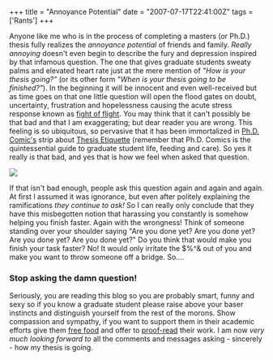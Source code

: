 +++
title = "Annoyance Potential"
date = "2007-07-17T22:41:00Z"
tags = ['Rants']
+++

Anyone like me who is in the process of completing a masters (or Ph.D.) thesis
fully realizes the _annoyance potential_ of friends and family. _Really
annoying_ doesn't even begin to describe the fury and depression inspired by
that infamous question. The one that gives graduate students sweaty palms and
elevated heart rate just at the mere mention of _"How is your thesis going?"_
(or its other form _"When is your thesis going to be finished?"_). In the
beginning it will be innocent and even well-received but as time goes on that
one little question will open the flood gates on doubt, uncertainty,
frustration and hopelessness causing the acute stress response known as [fight
of flight](http://en.wikipedia.org/wiki/Fight_or_flight). You may think that
it can't possibly be that bad and that I am exaggerating; but dear reader you
are wrong. This feeling is so ubiquitous, so pervasive that it has been
immortalized in [Ph.D. Comic's](http://vincentfilby.posthaven.com/http) strip
about [Thesis
Etiquette](http://www.phdcomics.com/comics/archive.php?comicid=47) (remember
that Ph.D. Comics is the quintessential guide to graduate student life,
feeding and care). So yes it really is that bad, and yes that is how we feel
when asked that question.

[![](http://www.phdcomics.com/comics/archive/phd0227.gif)](http://www.phdcomics.com/comics/archive.php?comicid=47)

If that isn't bad enough, people ask this question again and again and again.
At first I assumed it was ignorance, but even after politely explaining the
ramifications _they continue to ask!_ So I can really only conclude that they
have this misbegotten notion that harassing you constantly is somehow helping
you finish faster. Again with the wrongness! Think of someone standing over
your shoulder saying "Are you done yet? Are you done yet? Are you done yet?
Are you done yet?" Do you think that would make you finish your task faster?
No! It would only irritate the $%^&amp; out of you and make you want to throw
someone off a bridge. So....

### Stop asking the damn question!

Seriously, you are reading this blog so you are probably smart, funny and sexy
so if you know a graduate student please raise above your baser instincts and
distinguish yourself from the rest of the morons. Show compassion and
sympathy, if you want to support them in their academic efforts give them
[free food](http://www.phdcomics.com/comics/archive.php?comicid=39) and offer
to [proof-read](http://www.phdcomics.com/comics/archive.php?comicid=834) their
work. I am now _very much looking forward to_ all the comments and messages
asking - sincerely - how my thesis is going.

